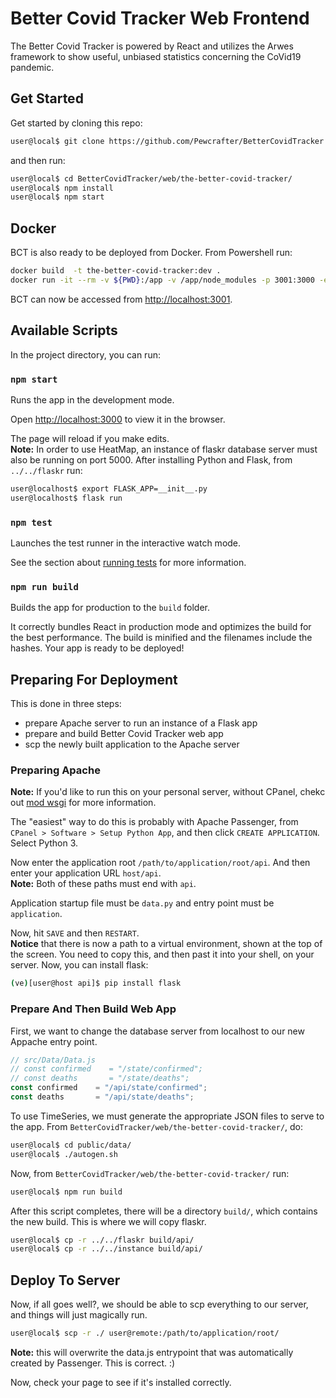 # Better Covid Tracker Web Frontend
The Better Covid Tracker is powered by React and utilizes the Arwes framework to show useful, unbiased statistics concerning the CoVid19 pandemic.
## Get Started
Get started by cloning this repo:
```sh
user@local$ git clone https://github.com/Pewcrafter/BetterCovidTracker
```
and then run:
```sh
user@local$ cd BetterCovidTracker/web/the-better-covid-tracker/
user@local$ npm install
user@local$ npm start
```

## Docker
BCT is also ready to be deployed from Docker. From Powershell run:
```sh
docker build  -t the-better-covid-tracker:dev .
docker run -it --rm -v ${PWD}:/app -v /app/node_modules -p 3001:3000 -e CHOKIDAR_USEPOLLING=true the-better-covid-tracker:dev
```
BCT can now be accessed from [http://localhost:3001](http://localhost:3000).

## Available Scripts
In the project directory, you can run:
### `npm start`
Runs the app in the development mode.<br />

Open [http://localhost:3000](http://localhost:3000) to view it in the browser.

The page will reload if you make edits.<br />
**Note:** In order to use HeatMap, an instance of flaskr database server must also be running on port 5000. After installing Python and Flask, from `../../flaskr` run:
```sh
user@localhost$ export FLASK_APP=__init__.py
user@localhost$ flask run
```
### `npm test`
Launches the test runner in the interactive watch mode.<br />

See the section about [running tests](https://facebook.github.io/create-react-app/docs/running-tests) for more information.
### `npm run build`
Builds the app for production to the `build` folder.<br />

It correctly bundles React in production mode and optimizes the build for the best performance. The build is minified and the filenames include the hashes. Your app is ready to be deployed!
## Preparing For Deployment
This is done in three steps:
* prepare Apache server to run an instance of a Flask app
* prepare and build Better Covid Tracker web app
* scp the newly built application to the Apache server
### Preparing Apache
**Note:** If you'd like to run this on your personal server, without CPanel, chekc out [mod wsgi](https://modwsgi.readthedocs.io/en/master/) for more information.<br />

The "easiest" way to do this is probably with Apache Passenger, from `CPanel > Software > Setup Python App`, and then click `CREATE APPLICATION`.
Select Python 3.<br />

Now enter the application root `/path/to/application/root/api`. And then enter your application URL `host/api`.<br />
**Note:** Both of these paths must end with `api`.<br />

Application startup file must be `data.py` and entry point must be `application`.<br />

Now, hit `SAVE` and then `RESTART`.<br />
**Notice** that there is now a path to a virtual environment, shown at the top of the screen. You need to copy this, and then past it into your shell, on your server. Now, you can install flask:
```sh
(ve)[user@host api]$ pip install flask
```
### Prepare And Then Build Web App
First, we want to change the database server from localhost to our new Appache entry point.
```javascript
// src/Data/Data.js
// const confirmed    = "/state/confirmed";
// const deaths       = "/state/deaths";
const confirmed    = "/api/state/confirmed";
const deaths       = "/api/state/deaths";
```
To use TimeSeries, we must generate the appropriate JSON files to serve to the app. From `BetterCovidTracker/web/the-better-covid-tracker/`, do:
```sh
user@local$ cd public/data/
user@local$ ./autogen.sh
```
Now, from `BetterCovidTracker/web/the-better-covid-tracker/` run:
```sh
user@local$ npm run build
```
After this script completes, there will be a directory `build/`, which contains the new build. This is where we will copy flaskr.
```sh
user@local$ cp -r ../../flaskr build/api/
user@local$ cp -r ../../instance build/api/
```
## Deploy To Server
Now, if all goes well?, we should be able to scp everything to our server, and things will just magically run.
```sh
user@local$ scp -r ./ user@remote:/path/to/application/root/
```
**Note:** this will overwrite the data.js entrypoint that was automatically created by Passenger. This is correct. :)

Now, check your page to see if it's installed correctly.
